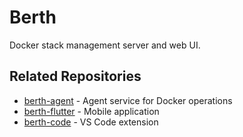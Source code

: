 # Berth

Docker stack management server and web UI.

## Related Repositories

- [berth-agent](https://github.com/Tech-Arch1tect/berth-agent) - Agent service for Docker operations
- [berth-flutter](https://github.com/Tech-Arch1tect/berth-flutter) - Mobile application
- [berth-code](https://github.com/Tech-Arch1tect/berth-code) - VS Code extension